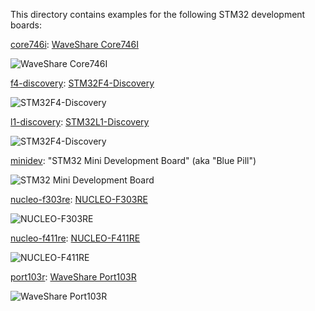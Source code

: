 This directory contains examples for the following STM32 development boards:

[core746i](https://github.com/ziutek/emgo/tree/master/egpath/src/stm32/examples/core746i): [WaveShare Core746I](http://www.waveshare.com/wiki/Core746I)

![WaveShare Core746I](https://raw.githubusercontent.com/ziutek/emgo/devel/egpath/src/stm32/examples/core746i/board.jpg)

[f4-discovery](https://github.com/ziutek/emgo/tree/master/egpath/src/stm32/examples/f4-discovery): [STM32F4-Discovery](http://www.st.com/web/catalog/tools/FM116/SC959/SS1532/PF252419)

![STM32F4-Discovery](https://raw.githubusercontent.com/ziutek/emgo/devel/egpath/src/stm32/examples/f4-discovery/board.jpg)

[l1-discovery](https://github.com/ziutek/emgo/tree/master/egpath/src/stm32/examples/l1-discovery): [STM32L1-Discovery](http://www.st.com/web/en/catalog/tools/PF250990)

![STM32F4-Discovery](https://raw.githubusercontent.com/ziutek/emgo/devel/egpath/src/stm32/examples/l1-discovery/board.jpg)

[minidev](https://github.com/ziutek/emgo/tree/master/egpath/src/stm32/examples/minidev): "STM32 Mini Development Board" (aka "Blue Pill")

![STM32 Mini Development Board](https://raw.githubusercontent.com/ziutek/emgo/devel/egpath/src/stm32/examples/minidev/board.jpg)

[nucleo-f303re](https://github.com/ziutek/emgo/tree/master/egpath/src/stm32/examples/nucleo-f303re): [NUCLEO-F303RE](http://www.st.com/en/evaluation-tools/nucleo-f303re.html)

![NUCLEO-F303RE](https://raw.githubusercontent.com/ziutek/emgo/devel/egpath/src/stm32/examples/nucleo-f303re/board.jpg)

[nucleo-f411re](https://github.com/ziutek/emgo/tree/master/egpath/src/stm32/examples/nucleo-f411re): [NUCLEO-F411RE](http://www.st.com/en/evaluation-tools/nucleo-f411re.html)

![NUCLEO-F411RE](https://raw.githubusercontent.com/ziutek/emgo/devel/egpath/src/stm32/examples/nucleo-f411re/board.jpg)

[port103r](https://github.com/ziutek/emgo/tree/master/egpath/src/stm32/examples/port103r): [WaveShare Port103R](http://www.waveshare.net/wiki/Port103R)

![WaveShare Port103R](https://raw.githubusercontent.com/ziutek/emgo/devel/egpath/src/stm32/examples/port103r/board.jpg)
